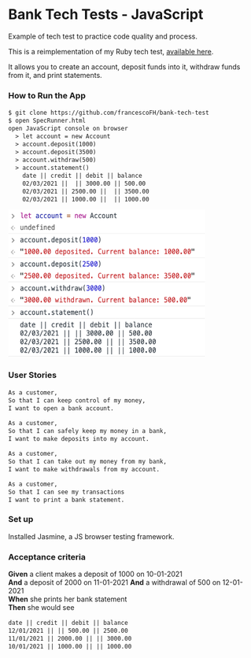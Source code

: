 # Bank Tech Tests - JavaScript
Example of tech test to practice code quality and process.

This is a reimplementation of my Ruby tech test, [available here](https://github.com/francescoFH/bank-tech-test).

It allows you to create an account, deposit funds into it, withdraw funds from it, and print statements.

### How to Run the App
```
$ git clone https://github.com/francescoFH/bank-tech-test
$ open SpecRunner.html
open JavaScript console on browser
  > let account = new Account
  > account.deposit(1000)
  > account.deposit(3500)
  > account.withdraw(500)
  > account.statement()
    date || credit || debit || balance
    02/03/2021 ||  || 3000.00 || 500.00
    02/03/2021 || 2500.00 ||  || 3500.00
    02/03/2021 || 1000.00 ||  || 1000.00
```
<img src="https://github.com/francescoFH/bankTechTest-JS/blob/main/JS-console.png" width="400" height="300">

### User Stories
```
As a customer,
So that I can keep control of my money,
I want to open a bank account.
```
```
As a customer,
So that I can safely keep my money in a bank,
I want to make deposits into my account.
```
```
As a customer,
So that I can take out my money from my bank,
I want to make withdrawals from my account.
```
```
As a customer,
So that I can see my transactions
I want to print a bank statement.
```

### Set up
Installed Jasmine, a JS browser testing framework.

### Acceptance criteria
**Given** a client makes a deposit of 1000 on 10-01-2021  
**And** a deposit of 2000 on 11-01-2021
**And** a withdrawal of 500 on 12-01-2021  
**When** she prints her bank statement  
**Then** she would see

```
date || credit || debit || balance
12/01/2021 || || 500.00 || 2500.00
11/01/2021 || 2000.00 || || 3000.00
10/01/2021 || 1000.00 || || 1000.00
```
